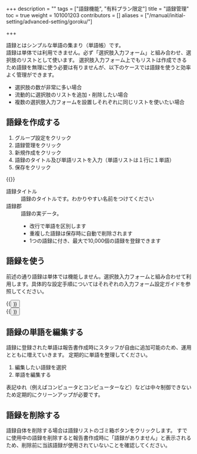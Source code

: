 +++
description = ""
tags = ["語録機能", "有料プラン限定"]
title = "語録管理"
toc = true
weight = 101001203
contributors = []
aliases = ["/manual/initial-setting/advanced-setting/goroku/"]

+++

語録とはシンプルな単語の集まり（単語帳）です。  
語録は単体では利用できません。必ず「選択肢入力フォーム」と組み合わせ、選択肢のリストとして使います。
選択肢入力フォーム上でもリストは作成できるため語録を無理に使う必要は有りませんが、以下のケースでは語録を使うと効率よく管理ができます。

- 選択肢の数が非常に多い場合
- 流動的に選択肢のリストを追加・削除したい場合
- 複数の選択肢入力フォームを設置しそれぞれに同じリストを使いたい場合


## 語録を作成する

1. グループ設定をクリック
1. 語録管理をクリック
1. 新規作成をクリック
1. 語録のタイトル及び単語リストを入力（単語リストは１行に１単語）
1. 保存をクリック

{{<appscreen filename="make-word-list" title="語録の作成" >}}

<dl class="basic">
  <dt>語録タイトル</dt>
  <dd>語録のタイトルです。わかりやすい名前をつけてください</dd>
  <dt>語録郡</dt>
  <dd>語録の実データ。<br><ul><li>改行で単語を区別します</li><li>重複した語録は保存時に自動で削除されます</li><li>1つの語録に付き、最大で10,000個の語録を登録できます</li></ul></dd>
</dl>


## 語録を使う

前述の通り語録は単体では機能しません。選択肢入力フォームと組み合わせて利用します。具体的な設定手順についてはそれぞれの入力フォーム設定ガイドを参照してください。


<div class="row justify-content-center mt-5">
<div class="col-sm-16 col-md-8">{{<button "/docs/manual/initial-setting/template/select/" "選択肢入力フォーム（単）">}}</div>
<div class="col-sm-16 col-md-8">{{<button "/docs/manual/initial-setting/template/select2/" "選択肢入力フォーム（複）">}}</div>
</div>

## 語録の単語を編集する

語録に登録された単語は報告書作成時にスタッフが自由に追加可能のため、運用とともに増えていきます。
定期的に単語を整理してください。

1. 編集したい語録を選択
1. 単語を編集する

表記ゆれ（例えばコンピュータとコンピューターなど）などは中々制御できないため定期的にクリーンアップが必要です。

## 語録を削除する

語録自体を削除する場合は語録リストのゴミ箱ボタンをクリックします。
すでに使用中の語録を削除すると報告書作成時に「語録がありません」と表示されるため、削除前に当該語録が使用されていないことを確認してください。